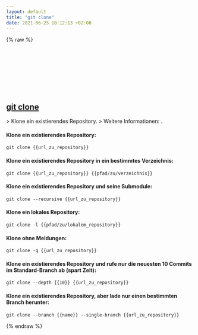 ```yaml
---
layout: default
title: "git clone"
date: 2021-06-25 18:12:13 +02:00
---
```

{% raw %}
<h2 id="git-clone">
  <a href="/de/common/git-clone.html">git clone</a> <a href="#git-clone"><svg class="icon">
    <use href="/assets/images/unicode_sprite.svg#link" />
  </svg></a>
</h2>
> Klone ein existierendes Repository.
> Weitere Informationen: <https://git-scm.com/docs/git-clone>.

#### Klone ein existierendes Repository:
```shell
git clone {{url_zu_repository}}
```
#### Klone ein existierendes Repository in ein bestimmtes Verzeichnis:
```shell
git clone {{url_zu_repository}} {{pfad/zu/verzeichnis}}
```
#### Klone ein existierendes Repository und seine Submodule:
```shell
git clone --recursive {{url_zu_repository}}
```
#### Klone ein lokales Repository:
```shell
git clone -l {{pfad/zu/lokalem_repository}}
```
#### Klone ohne Meldungen:
```shell
git clone -q {{url_zu_repository}}
```
#### Klone ein existierendes Repository und rufe nur die neuesten 10 Commits im Standard-Branch ab (spart Zeit):
```shell
git clone --depth {{10}} {{url_zu_repository}}
```
#### Klone ein existierendes Repository, aber lade nur einen bestimmten Branch herunter:
```shell
git clone --branch {{name}} --single-branch {{url_zu_repository}}
```
{% endraw %}